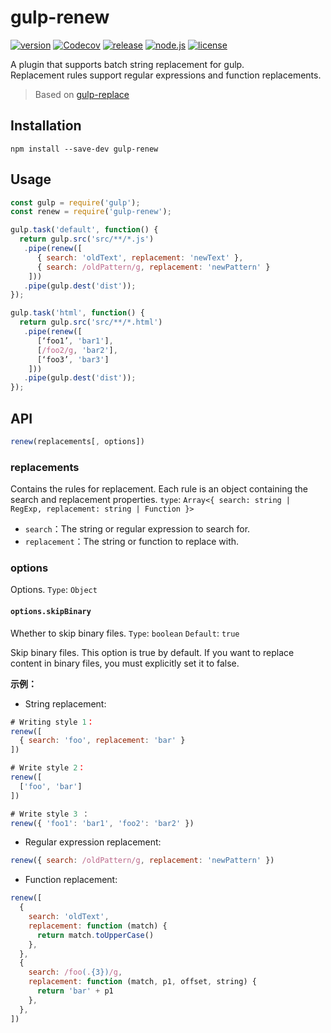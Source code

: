 # gulp-renew

[![version](https://img.shields.io/npm/v/gulp-renew?style=flat-square&logo=npm)](https://www.npmjs.com/package/gulp-renew)
[![Codecov](https://img.shields.io/codecov/c/github/meqn/pipflow?token=5TYW2Z1S4C&style=flat-square&logo=codecov)](https://codecov.io/gh/Meqn/pipflow)
[![release](https://img.shields.io/github/actions/workflow/status/meqn/pipflow/release.yml?style=flat-square)](https://github.com/Meqn/pipflow/releases)
[![node.js](https://img.shields.io/node/v/gulp-renew?style=flat-square&logo=nodedotjs)](https://nodejs.org/en/about/releases/)
[![license](https://img.shields.io/npm/l/gulp-renew?style=flat-square)](https://github.com/Meqn/pipflow)

A plugin that supports batch string replacement for gulp.  
Replacement rules support regular expressions and function replacements.

> Based on [gulp-replace](https://www.npmjs.com/package/gulp-replace)

## Installation

```
npm install --save-dev gulp-renew
```

## Usage

```js
const gulp = require('gulp');
const renew = require('gulp-renew');

gulp.task('default', function() {
  return gulp.src('src/**/*.js')
   .pipe(renew([
      { search: 'oldText', replacement: 'newText' },
      { search: /oldPattern/g, replacement: 'newPattern' }
    ]))
   .pipe(gulp.dest('dist'));
});

gulp.task('html', function() {
  return gulp.src('src/**/*.html')
   .pipe(renew([
      [‘foo1’, 'bar1'],
      [/foo2/g, 'bar2'],
      [‘foo3’, 'bar3']
    ]))
   .pipe(gulp.dest('dist'));
});
```

## API

```js
renew(replacements[, options])
```

### replacements

Contains the rules for replacement. Each rule is an object containing the search and replacement properties.
`type`: `Array<{ search: string | RegExp, replacement: string | Function }>`

- `search`：The string or regular expression to search for.
- `replacement`：The string or function to replace with.

### options

Options.
`Type`: `Object`

#### `options.skipBinary`

Whether to skip binary files.
`Type`: `boolean`
`Default`: `true`

Skip binary files. This option is true by default. If you want to replace content in binary files, you must explicitly set it to false.

**示例：**

- String replacement:

```js
# Writing style 1：
renew([
  { search: 'foo', replacement: 'bar' }
])

# Write style 2：
renew([
  ['foo', 'bar']
])

# Write style 3 ：
renew({ 'foo1': 'bar1', 'foo2': 'bar2' })
```

- Regular expression replacement:

```js
renew({ search: /oldPattern/g, replacement: 'newPattern' })
```

- Function replacement:

```js
renew([
  {
    search: 'oldText',
    replacement: function (match) {
      return match.toUpperCase()
    },
  },
  {
    search: /foo(.{3})/g,
    replacement: function (match, p1, offset, string) {
      return 'bar' + p1
    },
  },
])
```
